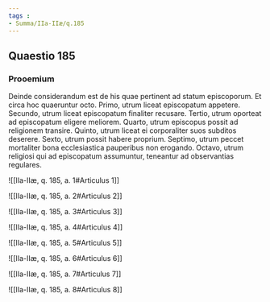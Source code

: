```yaml
---
tags : 
- Summa/IIa-IIæ/q.185
---
```


## Quaestio 185

### Prooemium

Deinde considerandum est de his quae pertinent ad statum episcoporum. Et circa hoc quaeruntur octo. Primo, utrum liceat episcopatum appetere. Secundo, utrum liceat episcopatum finaliter recusare. Tertio, utrum oporteat ad episcopatum eligere meliorem. Quarto, utrum episcopus possit ad religionem transire. Quinto, utrum liceat ei corporaliter suos subditos deserere. Sexto, utrum possit habere proprium. Septimo, utrum peccet mortaliter bona ecclesiastica pauperibus non erogando. Octavo, utrum religiosi qui ad episcopatum assumuntur, teneantur ad observantias regulares.

![[IIa-IIæ, q. 185, a. 1#Articulus 1]]

![[IIa-IIæ, q. 185, a. 2#Articulus 2]]

![[IIa-IIæ, q. 185, a. 3#Articulus 3]]

![[IIa-IIæ, q. 185, a. 4#Articulus 4]]

![[IIa-IIæ, q. 185, a. 5#Articulus 5]]

![[IIa-IIæ, q. 185, a. 6#Articulus 6]]

![[IIa-IIæ, q. 185, a. 7#Articulus 7]]

![[IIa-IIæ, q. 185, a. 8#Articulus 8]]

